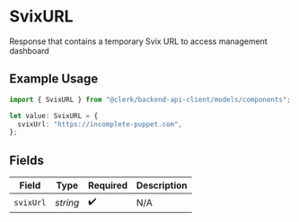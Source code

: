 # SvixURL

Response that contains a temporary Svix URL to access management dashboard

## Example Usage

```typescript
import { SvixURL } from "@clerk/backend-api-client/models/components";

let value: SvixURL = {
  svixUrl: "https://incomplete-puppet.com",
};
```

## Fields

| Field              | Type               | Required           | Description        |
| ------------------ | ------------------ | ------------------ | ------------------ |
| `svixUrl`          | *string*           | :heavy_check_mark: | N/A                |
